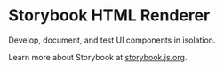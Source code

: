 # Storybook HTML Renderer

Develop, document, and test UI components in isolation.

Learn more about Storybook at [storybook.js.org](https://storybook.js.org/?ref=readme).
